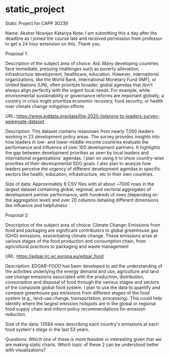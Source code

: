 # static_project
Static Project for CAPP 30239

Name: Akshar Niranjan Katariya
Note: I am submitting this a day after the deadline as I joined the course late and received permission from professor to get a 24 hour extension on this. Thank you.

Proposal 1:

Description of the subject area of choice: Aid: Many developing countries face immediate, pressing challenges such as poverty alleviation, infrastructure development, healthcare, education. However, international organizations, like the World Bank, International Monetary Fund (IMF), or United Nations (UN), often prioritize broader, global agendas that don’t always align perfectly with the urgent local needs. For example, while environmental sustainability or governance reforms are important globally, a country in crisis might prioritize economic recovery, food security, or health over climate change mitigation efforts

URL: https://www.aiddata.org/data/the-2020-listening-to-leaders-survey-aggregate-dataset

Description: This dataset contains responses from nearly 7,000 leaders working in 23 development policy areas. The survey provides insights into how leaders in low- and lower-middle-income countries evaluate the performance and influence of over 100 development partners. It highlights the gap between development priorities as seen by local leaders and international organizations' agendas. I plan on using it to show country-wise priorities of their developmental SDG goals. I also plan to analyze how leaders perceive the urgency of different development agendas in specific sectors like health, education, infrastructure, etc in their own countries. 

Size of data: Approximately 6 CSV files with at about ~7000 rows in the largest dataset containing global, regional, and sectoral aggregates of development partner performance, with hundreds of rows (depending on the aggregation level) and over 20 columns detailing different dimensions like influence and helpfulness​

Proposal 2:

Description of the subject area of choice: Climate Change: Emissions from food and packaging are significant contributors to global greenhouse gas (GHG) emissions, exacerbating climate change. These emissions arise at various stages of the food production and consumption chain, from agricultural practices to packaging and waste management

URL: https://edgar.jrc.ec.europa.eu/edgar_food

Description: EDGAR-FOOD has been developed to aid the understanding of the activities underlying the energy demand and use, agriculture and land use change emissions associated with the production, distribution, consumption and disposal of food through the various stages and sectors of the composite global food system. I plan to use the data to quantify and compare greenhouse gas emissions from different stages of the food system (e.g., land-use change, transportation, processing). This could help identify where the largest emission hotspots are in the global or regional food supply chain and inform policy recommendations for emission reduction.

Size of the data: 13584 rows describing each country's emissions at each food system's stage in the last 53 years. 

Questions: Which one of these is more feasible or interesting given that we are making static charts. Which topic of these 2 can be understood better with visualizations?
